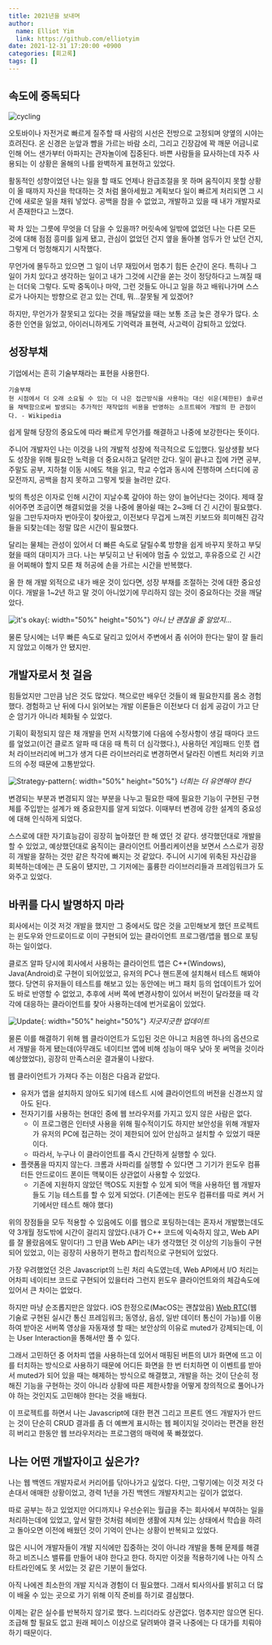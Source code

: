 ```yaml
---
title: 2021년을 보내며
author:
  name: Elliot Yim
  link: https://github.com/elliotyim
date: 2021-12-31 17:20:00 +0900
categories: [회고록]
tags: []
---
```


## 속도에 중독되다

![cycling](/assets/img/etc/cycling.jpg)

오토바이나 자전거로 빠르게 질주할 때 사람의 시선은 전방으로 고정되며 양옆의 시야는 흐려진다. 온 신경은 눈앞과 뺨을 가르는 바람 소리, 그리고 긴장감에 꽉 깨문 어금니로 인해 어느 샌가부터 아파지는 관자놀이에 집중된다. 바쁜 사람들을 묘사하는데 자주 사용되는 이 상황은 올해의 나를 완벽하게 표현하고 있었다.

활동적인 성향이었던 나는 일을 할 때도 언제나 완급조절을 못 하며 움직이지 못할 상황이 올 때까지 자신을 학대하는 것 처럼 몰아세웠고 계획보다 일이 빠르게 처리되면 그 시간에 새로운 일을 채워 넣었다. 공백을 참을 수 없었고, 개발하고 있을 때 내가 개발자로서 존재한다고 느꼈다.

꽉 차 있는 그릇에 무엇을 더 담을 수 있을까? 머릿속에 일밖에 없었던 나는 다른 모든 것에 대해 점점 흥미를 잃게 됐고, 관심이 없었던 건지 옆을 돌아볼 엄두가 안 났던 건지, 그렇게 더 멍청해지기 시작했다.

무언가에 몰두하고 있으면 그 일이 너무 재밌어서 멈추기 힘든 순간이 온다. 특히나 그 일이 가치 있다고 생각하는 일이고 내가 그것에 시간을 쏟는 것이 정당하다고 느껴질 때는 더더욱 그렇다. 도박 중독이나 마약, 그런 것들도 아니고 일을 하고 배워나가며 스스로가 나아지는 방향으로 걷고 있는 건데, 뭐...잘못될 게 있겠어?

하지만, 무언가가 잘못되고 있다는 것을 깨달았을 때는 보통 조금 늦은 경우가 많다. 소중한 인연을 잃었고, 아이러니하게도 기억력과 표현력, 사고력이 감퇴하고 있었다.

## 성장부채

기업에서는 흔히 기술부채라는 표현을 사용한다.

    기술부채
    현 시점에서 더 오래 소요될 수 있는 더 나은 접근방식을 사용하는 대신 쉬운(제한된) 솔루션을 채택함으로써 발생되는 추가적인 재작업의 비용을 반영하는 소프트웨어 개발의 한 관점이다. - Wikipedia

쉽게 말해 당장의 중요도에 따라 빠르게 무언가를 해결하고 나중에 보강한다는 뜻이다.

주니어 개발자인 나는 이것을 나의 개발적 성장에 적극적으로 도입했다. 일상생활 보다도 성장을 위해 필요한 노력을 더 중요시하고 달려만 갔다. 일이 끝나고 집에 가면 공부, 주말도 공부, 지하철 이동 시에도 책을 읽고, 학교 수업과 동시에 진행하며 스터디에 공모전까지, 공백을 참지 못하고 그렇게 빚을 늘려만 갔다.

빚의 특성은 이자로 인해 시간이 지날수록 갚아야 하는 양이 늘어난다는 것이다. 제때 잘 쉬어주면 조금이면 해결되었을 것을 나중에 몰아쉴 때는 2~3배 더 긴 시간이 필요했다. 일을 그만두자마자 번아웃이 찾아왔고, 이전보다 무겁게 느껴진 키보드와 희미해진 감각들을 되찾는데는 정말 많은 시간이 필요했다.

달리는 물체는 관성이 있어서 더 빠른 속도로 달릴수록 방향을 쉽게 바꾸지 못하고 부딪혔을 때의 대미지가 크다. 나는 부딪히고 난 뒤에야 멈출 수 있었고, 후유증으로 긴 시간을 어찌해야 할지 모른 채 허공에 손을 가르는 시간을 반복했다.

올 한 해 개발 외적으로 내가 배운 것이 있다면, 성장 부채를 조절하는 것에 대한 중요성이다. 개발을 1~2년 하고 말 것이 아니었기에 무리하지 않는 것이 중요하다는 것을 깨달았다.

![it's okay](/assets/img/etc/its-okay.jfif){: width="50%" height="50%"}
_아니 난 괜찮을 줄 알았지..._

물론 당시에는 너무 빠른 속도로 달리고 있어서 주변에서 좀 쉬어야 한다는 말이 잘 들리지 않았고 이해가 안 됐지만.

## 개발자로서 첫 걸음

힘들었지만 그만큼 남은 것도 많았다. 책으로만 배우던 것들이 왜 필요한지를 몸소 경험했다. 경험하고 난 뒤에 다시 읽어보는 개발 이론들은 이전보다 더 쉽게 공감이 가고 단순 암기가 아니라 체화될 수 있었다.

기획이 확정되지 않은 채 개발을 먼저 시작했기에 다음에 수정사항이 생길 때마다 코드를 엎었고(이건 클로즈 알파 때 대응 때 특히 더 심각했다.), 사용하던 게임패드 인풋 캡처 라이브러리에 버그가 생겨 다른 라이브러리로 변경하면서 달라진 이벤트 처리와 키코드의 수정 때문에 고통받았다.

![Strategy-pattern](/assets/img/etc/strategy-pattern.png){: width="50%" height="50%"}
_너희는 더 유연해야 한다_

변경되는 부분과 변경되지 않는 부분을 나누고 필요한 때에 필요한 기능이 구현된 구현체를 주입받는 설계가 왜 중요한지를 알게 되었다. 이때부터 변경에 강한 설계의 중요성에 대해 인식하게 되었다.

스스로에 대한 자기효능감이 굉장히 높아졌던 한 해 였던 것 같다. 생각했던대로 개발을 할 수 있었고, 예상했던대로 움직이는 클라이언트 어플리케이션을 보면서 스스로가 굉장히 개발을 잘하는 것만 같은 착각에 빠지는 것 같았다. 주니어 시기에 위축된 자신감을 회복하는데에는 큰 도움이 됐지만, 그 기저에는 훌륭한 라이브러리들과 프레임워크가 도와주고 있었다.

## 바퀴를 다시 발명하지 마라

회사에서는 이것 저것 개발을 했지만 그 중에서도 많은 것을 고민해보게 했던 프로젝트는 윈도우와 안드로이드로 이미 구현되어 있는 클라이언트 프로그램/앱을 웹으로 포팅하는 일이었다.

클로즈 알파 당시에 회사에서 사용하는 클라이언트 앱은 C++(Windows), Java(Android)로 구현이 되어있었고, 유저의 PC나 핸드폰에 설치해서 테스트 해봐야 했다. 당연히 유저들이 테스트를 해보고 있는 동안에는 버그 패치 등의 업데이트가 있어도 바로 반영할 수 없었고, 추후에 서버 쪽에 변경사항이 있어서 버전이 달라졌을 때 각각에 대응하는 클라이언트를 찾아 사용하는데에 번거로움이 있었다.

![Update](/assets/img/etc/ios-update.jpg){: width="50%" height="50%"}
_지긋지긋한 업데이트_

물론 이를 해결하기 위해 웹 클라이언트가 도입된 것은 아니고 처음엔 하나의 옵션으로서 개발을 하게 됐는데(아무래도 네이티브 앱에 비해 성능이 매우 낮아 못 써먹을 것이라 예상했었다), 굉장히 만족스러운 결과물이 나왔다.

웹 클라이언트가 가져다 주는 이점은 다음과 같았다.

- 유저가 앱을 설치하지 않아도 되기에 테스트 시에 클라이언트의 버전을 신경쓰지 않아도 된다.
- 전자기기를 사용하는 현대인 중에 웹 브라우저를 가지고 있지 않은 사람은 없다.
  - 이 프로그램은 인터넷 사용을 위해 필수적이기도 하지만 보안성을 위해 개발자가 유저의 PC에 접근하는 것이 제한되어 있어 안심하고 설치할 수 있었기 때문이다.
  - 따라서, 누구나 이 클라이언트를 즉시 간단하게 실행할 수 있다.
- 플랫폼을 따지지 않는다. 크롬과 사파리를 실행할 수 있다면 그 기기가 윈도우 컴퓨터든 안드로이드 폰이든 맥북이든 상관없이 사용할 수 있었다.
  - 기존에 지원하지 않았던 맥OS도 지원할 수 있게 되어 맥을 사용하던 웹 개발자들도 기능 테스트를 할 수 있게 되었다. (기존에는 윈도우 컴퓨터를 따로 켜서 거기에서만 테스트 해야 했다)

위의 장점들을 모두 적용할 수 있음에도 이를 웹으로 포팅하는데는 혼자서 개발했는데도 약 3개월 정도밖에 시간이 걸리지 않았다.(내가 C++ 코드에 익숙하지 않고, Web API를 잘 몰랐음에도 말이다!) 그 만큼 Web API는 내가 생각했던 것 이상의 기능들이 구현되어 있었고, 이는 굉장히 사용하기 편하고 합리적으로 구현되어 있었다.

가장 우려했었던 것은 Javascript의 느린 처리 속도였는데, Web API에서 I/O 처리는 어차피 네이티브 코드로 구현되어 있을터라 그런지 윈도우 클라이언트와의 체감속도에 있어서 큰 차이는 없었다.

하지만 마냥 순조롭지만은 않았다. iOS 한정으로(MacOS는 괜찮았음) [Web RTC](https://webrtc.org/)(웹 기술로 구현된 실시간 통신 프레임워크; 동영상, 음성, 일반 데이터 통신이 가능)를 이용하여 받아온 서버쪽 영상을 자동재생 할 때는 보안상의 이유로 muted가 강제되는데, 이는 User Interaction을 통해서만 풀 수 있다.

그래서 고민하던 중 어차피 앱을 사용하는데 있어서 매핑된 버튼의 UI가 화면에 뜨고 이를 터치하는 방식으로 사용하기 때문에 어디든 화면을 한 번 터치하면 이 이벤트를 받아서 muted가 되어 있을 때는 해제하는 방식으로 해결했고, 개발을 하는 것이 단순히 정해진 기능을 구현하는 것이 아니라 상황에 따른 제한사항을 어떻게 창의적으로 풀어나가야 하는 것인지도 고민해야 한다는 것을 배웠다.

이 프로젝트를 하면서 나는 Javascript에 대한 편견 그리고 프론트 엔드 개발자가 만드는 것이 단순히 CRUD 결과를 좀 더 예쁘게 표시하는 웹 페이지일 것이라는 편견을 완전히 버리고 한동안 웹 브라우저라는 프로그램의 매력에 푹 빠졌었다.

## 나는 어떤 개발자이고 싶은가?

나는 웹 백엔드 개발자로서 커리어를 닦아나가고 싶었다. 다만, 그렇기에는 이것 저것 다 손대서 애매한 상황이었고, 경력 1년을 가진 백엔드 개발자치고는 깊이가 없었다.

따로 공부는 하고 있었지만 어디까지나 우선순위는 월급을 주는 회사에서 부여하는 일을 처리하는데에 있었고, 앞서 말한 것처럼 헤비한 생활에 지쳐 있는 상태에서 학습을 하려고 돌아오면 이전에 배웠던 것이 기억이 안나는 상황이 반복되고 있었다.

많은 시니어 개발자들이 개발 지식에만 집중하는 것이 아니라 개발을 통해 문제를 해결하고 비즈니스 밸류를 만들어 내야 한다고 한다. 하지만 이것을 적용하기에 나는 아직 스타트라인에도 못 서있는 것 같은 기분이 들었다.

아직 나에겐 최소한의 개발 지식과 경험이 더 필요했다. 그래서 퇴사의사를 밝히고 더 많이 배울 수 있는 곳으로 가기 위해 이직 준비를 하기로 결심했다.

이제는 같은 실수를 반복하지 않기로 했다. 느리더라도 상관없다. 멈추지만 않으면 된다. 조급해 할 필요도 없고 원래 페이스 이상으로 달려봐야 결국 나중에는 다 대가를 치뤄야 하기 때문이다.
